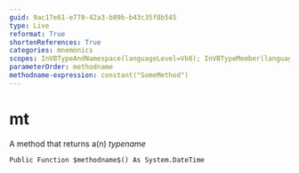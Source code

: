 ```yaml
---
guid: 9ac17e61-e770-42a3-b89b-b43c35f8b545
type: Live
reformat: True
shortenReferences: True
categories: mnemonics
scopes: InVBTypeAndNamespace(languageLevel=Vb8); InVBTypeMember(languageLevel=Vb8)
parameterOrder: methodname
methodname-expression: constant("SomeMethod")
---
```


# mt

A method that returns a(n) $typename$

```
Public Function $methodname$() As System.DateTime
```

